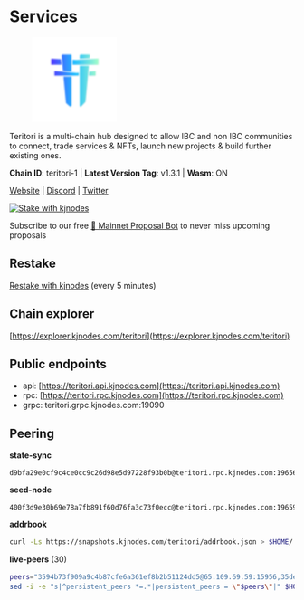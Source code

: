 # Services

<figure><img src="https://raw.githubusercontent.com/kj89/cosmos-images/main/logos/teritori.png" width="150" alt=""><figcaption></figcaption></figure>

Teritori is a multi-chain hub designed to allow IBC and non IBC communities  to connect, trade services & NFTs, launch new projects & build further existing ones.

**Chain ID**: teritori-1 | **Latest Version Tag**: v1.3.1 | **Wasm**: ON

[Website](https://teritori.com) | [Discord](https://discord.gg/teritori) | [Twitter](https://twitter.com/TeritoriNetwork)

[![Stake with kjnodes](https://i.ibb.co/cr44Q8j/button-stake-with-kjnodes.png)](https://restake.app/teritori/torivaloper184ln03hkpt75uhrrr26f66kvcqvf4yn4nc2xjm)

Subscribe to our free [🤖 Mainnet Proposal Bot](https://t.me/kjnodes_proposal_bot) to never miss upcoming proposals

## Restake

[Restake with kjnodes](https://restake.app/teritori/torivaloper184ln03hkpt75uhrrr26f66kvcqvf4yn4nc2xjm) (every 5 minutes)
## Chain explorer
[https://explorer.kjnodes.com/teritori](https://explorer.kjnodes.com/teritori)

## Public endpoints

* api: [https://teritori.api.kjnodes.com](https://teritori.api.kjnodes.com)
* rpc: [https://teritori.rpc.kjnodes.com](https://teritori.rpc.kjnodes.com)
* grpc: teritori.grpc.kjnodes.com:19090

## Peering

**state-sync**

```text
d9bfa29e0cf9c4ce0cc9c26d98e5d97228f93b0b@teritori.rpc.kjnodes.com:19656
```

**seed-node**

```text
400f3d9e30b69e78a7fb891f60d76fa3c73f0ecc@teritori.rpc.kjnodes.com:19659
```

**addrbook**
```bash
curl -Ls https://snapshots.kjnodes.com/teritori/addrbook.json > $HOME/.teritorid/config/addrbook.json
```

**live-peers** (30)
```bash
peers="3594b73f909a9c4b87cfe6a361ef8b2b51124dd5@65.109.69.59:15956,35de81a10ed992e427e6eb1d0d9ec3622d0f37fe@193.70.47.90:15956,106490318e51355bc6d72e7941a0080f8b8256b9@185.16.39.14:26656,d9bfa29e0cf9c4ce0cc9c26d98e5d97228f93b0b@65.109.88.38:19656,2b4f46e601fb4ede2a0c98976337e3afdaa50dac@65.108.238.102:15956,63c28f10976800fd783930067d3d3a4eef358b28@173.215.85.171:20070,46b7ae20e3cc4264076a91c3601f3894a021a80d@65.108.6.45:36656,e726816f42831689eab9378d5d577f1d06d25716@176.9.188.21:26656,d29bed885306037dbe219278415025a2ea8880a4@51.159.134.79:26656,4d6c820a7d426ad934a5e51f2e020836f0378919@116.202.143.91:26656,409c8a2b94d3835419127521347355ae47f07dd3@5.181.190.157:27656,ebc272824924ea1a27ea3183dd0b9ba713494f83@95.214.52.139:27166,c12c1ed98ab1f24266980c1f05ed0ca8812ca7aa@95.217.192.230:16656,4b04b3d164dc6dd5bb555a7a106a8d314f30516f@65.21.136.170:53656,6085c32b26fb1baa4b16b426f5d56f2fff81cfc7@135.181.165.246:26656,c670830fdf60374f008fa4a4eb851deddcdaef5b@65.109.88.107:46656,41caa4106f68977e3a5123e56f57934a2d34a1c1@185.16.38.210:27166,920f32f409bbb18b641cdc9513545e2e016c2c62@142.132.203.60:26656,78815c81331c114cd508dae3a012f0d3e5e2b966@185.119.118.117:3000,ec8608f6c529a15b7a0aa9a4b40151a08dc32fe4@65.109.65.221:26796,e1b058e5cfa2b836ddaa496b10911da62dcf182e@138.201.8.248:26656,82ebb17ddac20928fb8107201dad9f5aea7f9132@198.244.200.3:26656,d40face481bc00a617d9a29c39be412a776e28c2@116.202.36.240:10656,51eaf493facf36754411baa4f7b89355bd9cb3e7@195.201.63.87:42666,15e7d5ef19a373da5ca7aebbe3b57203f21e0a07@198.244.179.127:26656,992b8ab3e7b0ff4025be3082a3bf72107580bd49@65.109.106.172:36656,ebd3bdf55e5ebc84761840f1727e892f96a8dc0c@65.108.98.235:43256,623720576706fab7cf29e6a37aed39b9852d68f0@65.109.69.154:36656,4cef2b81f82420434c6ce0dc43ca04ad18ef773f@65.108.75.107:15656,8e1e342208f400bb10677617d4f08b31a3b48877@138.201.61.159:26656"
sed -i -e "s|^persistent_peers *=.*|persistent_peers = \"$peers\"|" $HOME/.teritorid/config/config.toml
```

